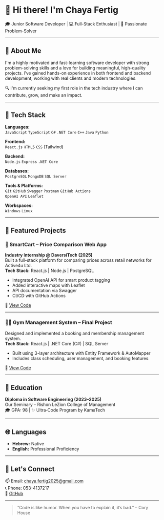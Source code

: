 # 👋 Hi there! I'm Chaya Fertig

🎓 Junior Software Developer | 💻 Full-Stack Enthusiast | 🚀 Passionate Problem-Solver

---

## 🧠 About Me

I'm a highly motivated and fast-learning software developer with strong problem-solving skills and a love for building meaningful, high-quality projects. I’ve gained hands-on experience in both frontend and backend development, working with real clients and modern technologies.

🔍 I'm currently seeking my first role in the tech industry where I can contribute, grow, and make an impact.

---

## 🔧 Tech Stack

**Languages:**  
`JavaScript` `TypeScript` `C#` `.NET Core` `C++` `Java` `Python`  

**Frontend:**  
`React.js` `HTML5` `CSS` (Tailwind)  

**Backend:**  
`Node.js` `Express` `.NET Core`  

**Databases:**  
`PostgreSQL` `MongoDB` `SQL Server`  

**Tools & Platforms:**  
`Git` `GitHub` `Swagger` `Postman` `GitHub Actions`  
`OpenAI API` `Leaflet`  

**Workspaces:**  
`Windows` `Linux`

---

## 💼 Featured Projects

### 🛒 SmartCart – Price Comparison Web App  
**Industry Internship @ DaversiTech (2025)**  
Built a full-stack platform for comparing prices across retail networks for Active4u Ltd.  
**Tech Stack:** React.js | Node.js | PostgreSQL  
- Integrated OpenAI API for smart product tagging  
- Added interactive maps with Leaflet  
- API documentation via Swagger  
- CI/CD with GitHub Actions  

🔗 [View Code](#) <!-- ← Replace with actual GitHub repo link -->

---

### 🏋️‍♀️ Gym Management System – Final Project  
Designed and implemented a booking and membership management system.  
**Tech Stack:** React.js | .NET Core (C#) | SQL Server  
- Built using 3-layer architecture with Entity Framework & AutoMapper  
- Includes class scheduling, user management, and booking features  

🔗 [View Code](#) <!-- ← Replace with actual GitHub repo link -->

---

## 📘 Education

**Diploma in Software Engineering (2023–2025)**  
Gur Seminary – Rishon LeZion College of Management  
🎓 GPA: 98 | ✨ Ultra‑Code Program by KamaTech  

---

## 🌐 Languages

- **Hebrew:** Native  
- **English:** Professional Proficiency  

---

## 🤝 Let's Connect

📫 Email: chaya.fertig2025@gmail.com  
📞 Phone: 053-4137217  
💼 [GitHub](https://github.com/cl7217)

---

> “Code is like humor. When you have to explain it, it’s bad.” – Cory House
